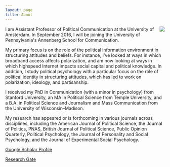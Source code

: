 ```yaml
---
layout: page
title: About
---
```


<img align="right" src="https://dl.dropboxusercontent.com/u/42416194/ylelkes_01.jpeg"> I  am Assistant Professor of Political Communication at the University of Amsterdam. In September 2016, I will be joining the University of Pennsylvania's Annenberg School for Communication. 

My primary focus is on the role of the political information environment in structuring attitudes and beliefs. For instance, I've looked at ways in which broadband access affects polarization, and am now looking at ways in which highspeed Internet impacts social capital and political knowledge. In addition, I study political psychology with a particular focus on the role of political identity in structuring attitudes, which has led to work on polarization, ideology, and partisanship.

I received my PhD in Communication (with a minor in psychology) from Stanford University, an MA in Political Science from Temple University, and a B.A. in Political Science and Journalism and Mass Communication from the University of Wisconsin–Madison.

My research has appeared or is forthcoming in various journals across disciplines, including the American Journal of Political Science, the Journal of Politics, PNAS, British Journal of Political Science, Public Opinion Quarterly, Political Psychology, the Journal of Personality and Social Psychology, and the Journal of Experimental Social Psychology.

[Google Scholar Profile](http://scholar.google.nl/citations?user=agGvWl8AAAAJ&hl=en) 

[Research Gate](https://www.researchgate.net/profile/Yphtach_Lelkes?ev=hdr_xprf)
